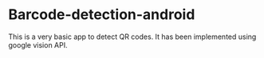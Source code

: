 # Barcode-detection-android
This is a very basic app to detect QR codes. It has been implemented using google vision API.
